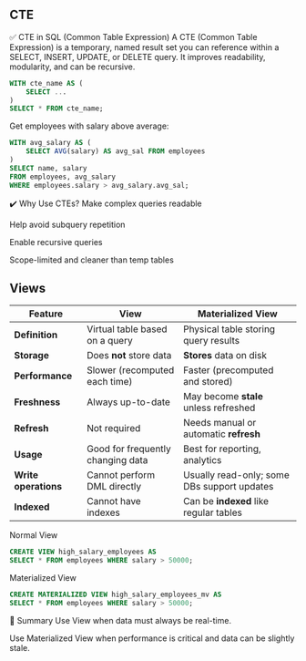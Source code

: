 ## CTE
✅ CTE in SQL (Common Table Expression)
A CTE (Common Table Expression) is a temporary, named result set you can reference within a SELECT, INSERT, UPDATE, or 
DELETE query. It improves readability, modularity, and can be recursive.

```sql
WITH cte_name AS (
    SELECT ...
)
SELECT * FROM cte_name;
```
Get employees with salary above average:

```sql
WITH avg_salary AS (
    SELECT AVG(salary) AS avg_sal FROM employees
)
SELECT name, salary
FROM employees, avg_salary
WHERE employees.salary > avg_salary.avg_sal;
```
✔️ Why Use CTEs?
Make complex queries readable

Help avoid subquery repetition

Enable recursive queries

Scope-limited and cleaner than temp tables

## Views

| Feature                | **View**                             | **Materialized View**                     |
|------------------------|---------------------------------------|--------------------------------------------|
| **Definition**         | Virtual table based on a query        | Physical table storing query results       |
| **Storage**            | Does **not** store data               | **Stores** data on disk                    |
| **Performance**        | Slower (recomputed each time)         | Faster (precomputed and stored)            |
| **Freshness**          | Always up-to-date                     | May become **stale** unless refreshed      |
| **Refresh**            | Not required                          | Needs manual or automatic **refresh**      |
| **Usage**              | Good for frequently changing data     | Best for reporting, analytics              |
| **Write operations**   | Cannot perform DML directly           | Usually read-only; some DBs support updates|
| **Indexed**            | Cannot have indexes                   | Can be **indexed** like regular tables     |

Normal View
```sql
CREATE VIEW high_salary_employees AS
SELECT * FROM employees WHERE salary > 50000;
```
Materialized View
```sql
CREATE MATERIALIZED VIEW high_salary_employees_mv AS
SELECT * FROM employees WHERE salary > 50000;

```
🧠 Summary
Use View when data must always be real-time.

Use Materialized View when performance is critical and data can be slightly stale.


